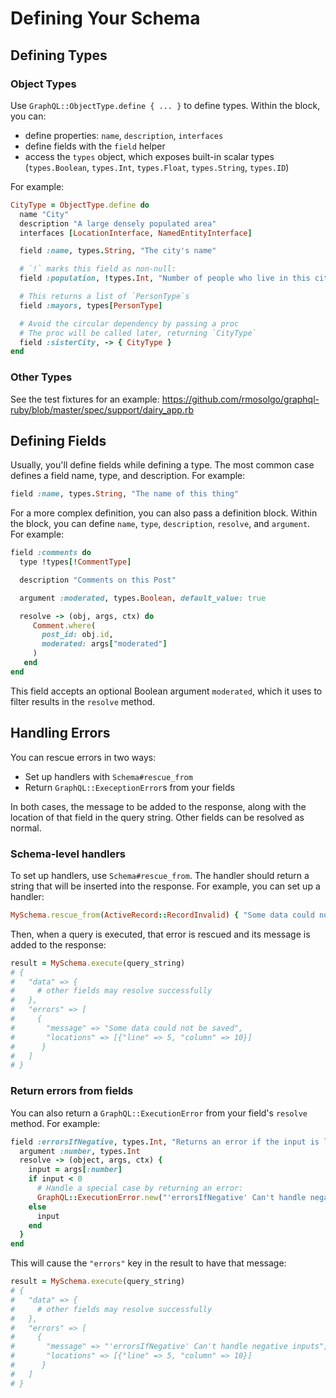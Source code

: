 # Defining Your Schema

## Defining Types

### Object Types

Use `GraphQL::ObjectType.define { ... }` to define types. Within the block, you can:

- define properties: `name`, `description`, `interfaces`
- define fields with the `field` helper
- access the `types` object, which exposes built-in scalar types (`types.Boolean`, `types.Int`, `types.Float`, `types.String`, `types.ID`)

For example:

```ruby
CityType = ObjectType.define do
  name "City"
  description "A large densely populated area"
  interfaces [LocationInterface, NamedEntityInterface]

  field :name, types.String, "The city's name"

  # `!` marks this field as non-null:
  field :population, !types.Int, "Number of people who live in this city"

  # This returns a list of `PersonType`s
  field :mayors, types[PersonType]

  # Avoid the circular dependency by passing a proc
  # The proc will be called later, returning `CityType`
  field :sisterCity, -> { CityType }
end
```

### Other Types

See the test fixtures for an example: https://github.com/rmosolgo/graphql-ruby/blob/master/spec/support/dairy_app.rb

## Defining Fields

Usually, you'll define fields while defining a type. The most common case defines a field name, type, and description. For example:

```ruby
field :name, types.String, "The name of this thing"
```

For a more complex definition, you can also pass a definition block. Within the block, you can define `name`, `type`, `description`, `resolve`, and `argument`. For example:

```ruby
field :comments do
  type !types[!CommentType]

  description "Comments on this Post"

  argument :moderated, types.Boolean, default_value: true

  resolve -> (obj, args, ctx) do
     Comment.where(
       post_id: obj.id,
       moderated: args["moderated"]
     )
   end
end
```

This field accepts an optional Boolean argument `moderated`, which it uses to filter results in the `resolve` method.

## Handling Errors

You can rescue errors in two ways:

- Set up handlers with `Schema#rescue_from`
- Return `GraphQL::ExeceptionError`s from your fields

In both cases, the message to be added to the response, along with the location of that field in the query string. Other fields can be resolved as normal.

### Schema-level handlers

To set up handlers, use `Schema#rescue_from`. The handler should return a string that will be inserted into the response. For example, you can set up a handler:

```ruby
MySchema.rescue_from(ActiveRecord::RecordInvalid) { "Some data could not be saved" }
```

Then, when a query is executed, that error is rescued and its message is added to the response:

```ruby
result = MySchema.execute(query_string)
# {
#   "data" => {
#     # other fields may resolve successfully
#   },
#   "errors" => [
#     {
#       "message" => "Some data could not be saved",
#       "locations" => [{"line" => 5, "column" => 10}]
#      }
#   ]
# }
```

### Return errors from fields

You can also return a `GraphQL::ExecutionError` from your field's `resolve` method. For example:

```ruby
field :errorsIfNegative, types.Int, "Returns an error if the input is less than 0" do
  argument :number, types.Int
  resolve -> (object, args, ctx) {
    input = args[:number]
    if input < 0
      # Handle a special case by returning an error:
      GraphQL::ExecutionError.new("'errorsIfNegative' Can't handle negative inputs")
    else
      input
    end
  }
end
```

This will cause the `"errors"` key in the result to have that message:

```ruby
result = MySchema.execute(query_string)
# {
#   "data" => {
#     # other fields may resolve successfully
#   },
#   "errors" => [
#     {
#       "message" => "'errorsIfNegative' Can't handle negative inputs",
#       "locations" => [{"line" => 5, "column" => 10}]
#      }
#   ]  
# }
```
